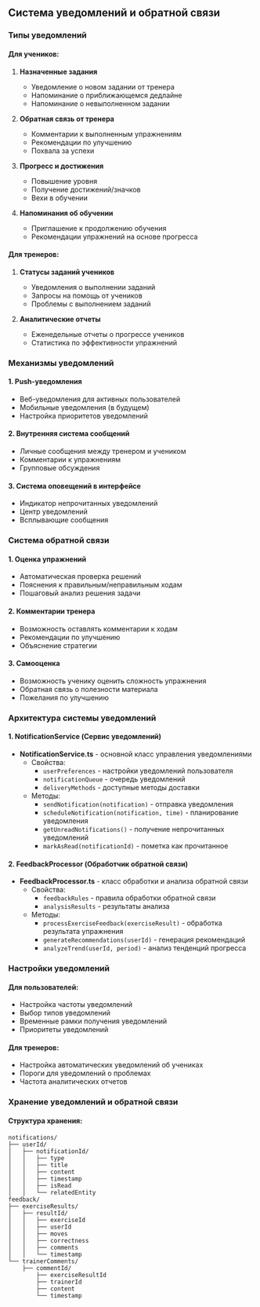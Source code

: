## Система уведомлений и обратной связи

### Типы уведомлений

#### Для учеников:

1. **Назначенные задания**
   - Уведомление о новом задании от тренера
   - Напоминание о приближающемся дедлайне
   - Напоминание о невыполненном задании

2. **Обратная связь от тренера**
   - Комментарии к выполненным упражнениям
   - Рекомендации по улучшению
   - Похвала за успехи

3. **Прогресс и достижения**
   - Повышение уровня
   - Получение достижений/значков
   - Вехи в обучении

4. **Напоминания об обучении**
   - Приглашение к продолжению обучения
   - Рекомендации упражнений на основе прогресса

#### Для тренеров:

1. **Статусы заданий учеников**
   - Уведомления о выполнении заданий
   - Запросы на помощь от учеников
   - Проблемы с выполнением заданий

2. **Аналитические отчеты**
   - Еженедельные отчеты о прогрессе учеников
   - Статистика по эффективности упражнений

### Механизмы уведомлений

#### 1. Push-уведомления

- Веб-уведомления для активных пользователей
- Мобильные уведомления (в будущем)
- Настройка приоритетов уведомлений

#### 2. Внутренняя система сообщений

- Личные сообщения между тренером и учеником
- Комментарии к упражнениям
- Групповые обсуждения

#### 3. Система оповещений в интерфейсе

- Индикатор непрочитанных уведомлений
- Центр уведомлений
- Всплывающие сообщения

### Система обратной связи

#### 1. Оценка упражнений

- Автоматическая проверка решений
- Пояснения к правильным/неправильным ходам
- Пошаговый анализ решения задачи

#### 2. Комментарии тренера

- Возможность оставлять комментарии к ходам
- Рекомендации по улучшению
- Объяснение стратегии

#### 3. Самооценка

- Возможность ученику оценить сложность упражнения
- Обратная связь о полезности материала
- Пожелания по улучшению

### Архитектура системы уведомлений

#### 1. NotificationService (Сервис уведомлений)

- **NotificationService.ts** - основной класс управления уведомлениями
  - Свойства:
    - `userPreferences` - настройки уведомлений пользователя
    - `notificationQueue` - очередь уведомлений
    - `deliveryMethods` - доступные методы доставки
  - Методы:
    - `sendNotification(notification)` - отправка уведомления
    - `scheduleNotification(notification, time)` - планирование уведомления
    - `getUnreadNotifications()` - получение непрочитанных уведомлений
    - `markAsRead(notificationId)` - пометка как прочитанное

#### 2. FeedbackProcessor (Обработчик обратной связи)

- **FeedbackProcessor.ts** - класс обработки и анализа обратной связи
  - Свойства:
    - `feedbackRules` - правила обработки обратной связи
    - `analysisResults` - результаты анализа
  - Методы:
    - `processExerciseFeedback(exerciseResult)` - обработка результата упражнения
    - `generateRecommendations(userId)` - генерация рекомендаций
    - `analyzeTrend(userId, period)` - анализ тенденций прогресса

### Настройки уведомлений

#### Для пользователей:

- Настройка частоты уведомлений
- Выбор типов уведомлений
- Временные рамки получения уведомлений
- Приоритеты уведомлений

#### Для тренеров:

- Настройка автоматических уведомлений об учениках
- Пороги для уведомлений о проблемах
- Частота аналитических отчетов

### Хранение уведомлений и обратной связи

#### Структура хранения:

```
notifications/
├── userId/
│   ├── notificationId/
│   │   ├── type
│   │   ├── title
│   │   ├── content
│   │   ├── timestamp
│   │   ├── isRead
│   │   └── relatedEntity
feedback/
├── exerciseResults/
│   ├── resultId/
│   │   ├── exerciseId
│   │   ├── userId
│   │   ├── moves
│   │   ├── correctness
│   │   ├── comments
│   │   └── timestamp
└── trainerComments/
    ├── commentId/
        ├── exerciseResultId
        ├── trainerId
        ├── content
        └── timestamp
```
